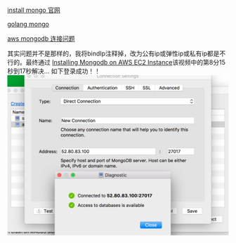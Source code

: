 # 
[install mongo 官网](https://docs.mongodb.com/master/tutorial/install-mongodb-on-ubuntu/?_ga=2.265524232.681108377.1504368240-739410429.1504368240)

[golang mongo](http://blog.csdn.net/wangshubo1989/article/details/77567598?hmsr=studygolang.com&utm_medium=studygolang.com&utm_source=studygolang.com)

[aws mongodb 连接问题](https://www.aptible.com/documentation/enclave/troubleshooting/mongodb-error.html)
 
其实问题并不是那样的，我将bindIp注释掉，改为公有ip或弹性ip或私有ip都是不行的。最终通过
[Installing Mongodb on AWS EC2 Instance](https://www.youtube.com/watch?v=WreoGJbZTao)该视频中的第8分15秒到17秒解决...
如下登录成功！！
![](media/15043732961572.jpg)


